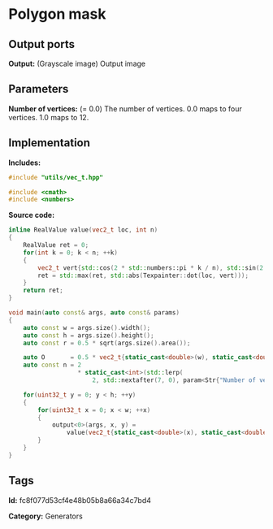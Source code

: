 # Polygon mask

## Output ports

__Output:__ (Grayscale image) Output image

## Parameters

__Number of vertices:__ (= 0.0) The number of vertices. 0.0 maps to four vertices. 1.0 maps to 12.

## Implementation

__Includes:__ 

```c++
#include "utils/vec_t.hpp"

#include <cmath>
#include <numbers>
```

__Source code:__ 

```c++
inline RealValue value(vec2_t loc, int n)
{
	RealValue ret = 0;
	for(int k = 0; k < n; ++k)
	{
		vec2_t vert{std::cos(2 * std::numbers::pi * k / n), std::sin(2 * std::numbers::pi * k / n)};
		ret = std::max(ret, std::abs(Texpainter::dot(loc, vert)));
	}
	return ret;
}

void main(auto const& args, auto const& params)
{
	auto const w = args.size().width();
	auto const h = args.size().height();
	auto const r = 0.5 * sqrt(args.size().area());

	auto O       = 0.5 * vec2_t{static_cast<double>(w), static_cast<double>(h)};
	auto const n = 2
	               * static_cast<int>(std::lerp(
	                   2, std::nextafter(7, 0), param<Str{"Number of vertices"}>(params).value()));

	for(uint32_t y = 0; y < h; ++y)
	{
		for(uint32_t x = 0; x < w; ++x)
		{
			output<0>(args, x, y) =
			    value(vec2_t{static_cast<double>(x), static_cast<double>(y)} - O, n) / r;
		}
	}
}
```

## Tags

__Id:__ fc8f077d53cf4e48b05b8a66a34c7bd4

__Category:__ Generators